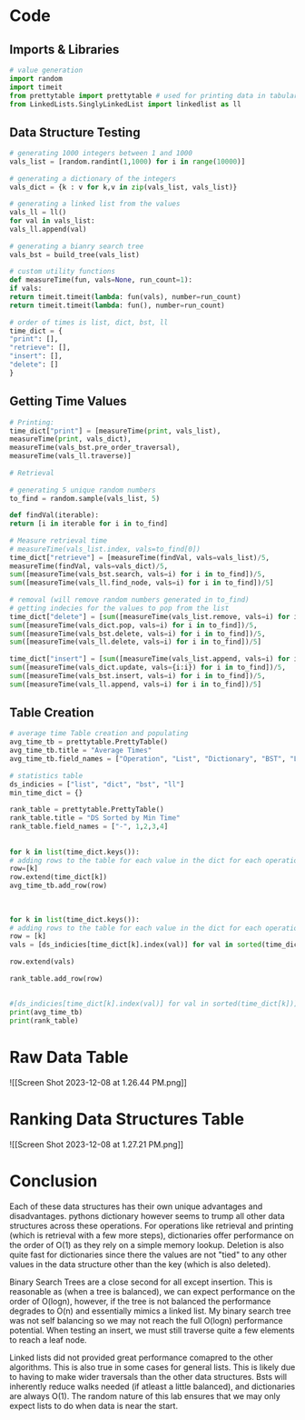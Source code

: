 # Code 

## Imports & Libraries
```python
# value generation  
import random  
import timeit  
from prettytable import prettytable # used for printing data in tabular format  
from LinkedLists.SinglyLinkedList import linkedlist as ll
```

## Data Structure Testing 
```python
# generating 1000 integers between 1 and 1000  
vals_list = [random.randint(1,1000) for i in range(10000)]  
  
# generating a dictionary of the integers  
vals_dict = {k : v for k,v in zip(vals_list, vals_list)}  
  
# generating a linked list from the values  
vals_ll = ll()  
for val in vals_list:  
vals_ll.append(val)  
  
# generating a bianry search tree  
vals_bst = build_tree(vals_list)  
  
# custom utility functions  
def measureTime(fun, vals=None, run_count=1):  
if vals:  
return timeit.timeit(lambda: fun(vals), number=run_count)  
return timeit.timeit(lambda: fun(), number=run_count)  
  
# order of times is list, dict, bst, ll  
time_dict = {  
"print": [],  
"retrieve": [],  
"insert": [],  
"delete": []  
}  
```
## Getting Time Values 
```python 
# Printing:  
time_dict["print"] = [measureTime(print, vals_list),  
measureTime(print, vals_dict),  
measureTime(vals_bst.pre_order_traversal),  
measureTime(vals_ll.traverse)]  
  
# Retrieval  
  
# generating 5 unique random numbers  
to_find = random.sample(vals_list, 5)  
  
def findVal(iterable):  
return [i in iterable for i in to_find]  
  
# Measure retrieval time  
# measureTime(vals_list.index, vals=to_find[0])  
time_dict["retrieve"] = [measureTime(findVal, vals=vals_list)/5,  
measureTime(findVal, vals=vals_dict)/5,  
sum([measureTime(vals_bst.search, vals=i) for i in to_find])/5,  
sum([measureTime(vals_ll.find_node, vals=i) for i in to_find])/5]  
  
# removal (will remove random numbers generated in to_find)  
# getting indecies for the values to pop from the list  
time_dict["delete"] = [sum([measureTime(vals_list.remove, vals=i) for i in to_find])/5,  
sum([measureTime(vals_dict.pop, vals=i) for i in to_find])/5,  
sum([measureTime(vals_bst.delete, vals=i) for i in to_find])/5,  
sum([measureTime(vals_ll.delete, vals=i) for i in to_find])/5]  
  
time_dict["insert"] = [sum([measureTime(vals_list.append, vals=i) for i in to_find])/5,  
sum([measureTime(vals_dict.update, vals={i:i}) for i in to_find])/5,  
sum([measureTime(vals_bst.insert, vals=i) for i in to_find])/5,  
sum([measureTime(vals_ll.append, vals=i) for i in to_find])/5]  

```
## Table Creation 
```python
# average time Table creation and populating  
avg_time_tb = prettytable.PrettyTable()  
avg_time_tb.title = "Average Times"  
avg_time_tb.field_names = ["Operation", "List", "Dictionary", "BST", "Linked-List"]  
  
# statistics table  
ds_indicies = ["list", "dict", "bst", "ll"]  
min_time_dict = {}  
  
rank_table = prettytable.PrettyTable()  
rank_table.title = "DS Sorted by Min Time"  
rank_table.field_names = ["-", 1,2,3,4]  
  
  
for k in list(time_dict.keys()):  
# adding rows to the table for each value in the dict for each operation  
row=[k]  
row.extend(time_dict[k])  
avg_time_tb.add_row(row)  
  
  
  
for k in list(time_dict.keys()):  
# adding rows to the table for each value in the dict for each operation  
row = [k]  
vals = [ds_indicies[time_dict[k].index(val)] for val in sorted(time_dict[k])]  
  
row.extend(vals)  
  
rank_table.add_row(row)  
  
  
#[ds_indicies[time_dict[k].index(val)] for val in sorted(time_dict[k])]  
print(avg_time_tb)  
print(rank_table)
```

# Raw Data Table
![[Screen Shot 2023-12-08 at 1.26.44 PM.png]]

# Ranking Data Structures Table 
![[Screen Shot 2023-12-08 at 1.27.21 PM.png]]

# Conclusion 
Each of these data structures has their own unique advantages and disadvantages. 
pythons dictionary however seems to trump all other data structures across these operations. For operations like retrieval and printing (which is retrieval with a few more steps), dictionaries offer performance on the order of O(1) as they rely on a simple memory lookup. Deletion is also quite fast for dictionaries since there the values are not "tied" to any other values in the data structure other than the key (which is also deleted). 

Binary Search Trees are a close second for all except insertion. This is reasonable as (when a tree is balanced), we can expect performance on the order of O(logn), however, if the tree is not balanced the performance degrades to O(n) and essentially mimics a linked list. My binary search tree was not self balancing so we may not reach the full O(logn) performance potential. When testing an insert, we must still traverse quite a few elements to reach a leaf node.

Linked lists did not provided great performance comapred to the other algorithms. This is also true in some cases for general lists. This is likely due to having to make wider traversals than the other data structures. Bsts will inherently reduce walks needed (if atleast a little balanced), and dictionaries are always O(1). The random nature of this lab ensures that we may only expect lists to do when data is near the start. 